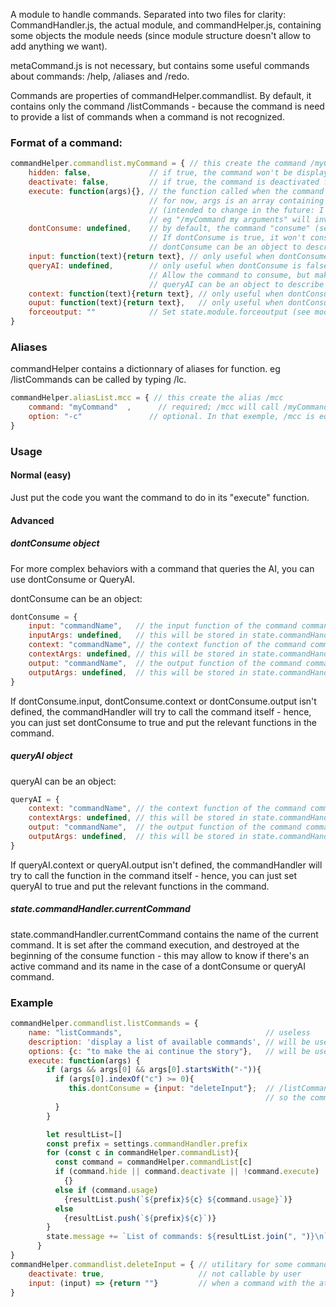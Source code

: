 A module to handle commands. 
Separated into two files for clarity: CommandHandler.js, the actual module, and commandHelper.js, 
containing some objects the module needs (since module structure doesn't allow to add anything we want).

metaCommand.js is not necessary, but contains some useful commands about commands: /help, /aliases and /redo.

Commands are properties of commandHelper.commandlist. 
By default, it contains only the command /listCommands - because the command is need 
to provide a list of commands when a command is not recognized. 

### Format of a command:

```javascript
commandHelper.commandlist.myCommand = { // this create the command /myCommand
    hidden: false,             // if true, the command won't be displayed by /listCommands - but still usable. 
    deactivate: false,         // if true, the command is deactivated for the user.
    execute: function(args){}, // the function called when the command is called
                               // for now, args is an array containing the words following the command 
                               // (intended to change in the future: I intend to send the text given by the user)
                               // eg "/myCommand my arguments" will invoke commandHelper.commandlist.myCommand.execute(["my", "arguments"])
    dontConsume: undefined,    // by default, the command "consume" (see module documentation) the input. 
                               // If dontConsume is true, it won't consume the input
                               // dontConsume can be an object to describe more complexe behavior
    input: function(text){return text}, // only useful when dontConsume is evaluated to false. Allow the command to perform some task at input phase (see explanation below).
    queryAI: undefined,        // only useful when dontConsume is false (or undefined). 
                               // Allow the command to consume, but make a query to the AI anyway.
                               // queryAI can be an object to describe more complexe behavior
    context: function(text){return text}, // only useful when dontConsume or queryAI is true. Allow the command to perform some task at context phase (see explanation below).
    ouput: function(text){return text},   // only useful when dontConsume or queryAI is true. Allow the command to perform some task at output phase (see explanation below).
    forceoutput: ""            // Set state.module.forceoutput (see module documentation)
}
```

### Aliases

commandHelper contains a dictionnary of aliases for function. eg /listCommands can be called by typing /lc. 

```javascript
commandHelper.aliasList.mcc = { // this create the alias /mcc
    command: "myCommand"  ,      // required; /mcc will call /myCommand
    option: "-c"               // optional. In that exemple, /mcc is equivalent to "/myCommand -c"
}
```

### Usage

#### Normal (easy)

Just put the code you want the command to do in its "execute" function. 

#### Advanced

##### dontConsume object

For more complex behaviors with a command that queries the AI, you can use dontConsume or QueryAI. 

dontConsume can be an object: 
```javascript
dontConsume = {
    input: "commandName",   // the input function of the command commandName will be called at input phase
    inputArgs: undefined,   // this will be stored in state.commandHandler.inputArgs, then destroyed at end of input phase - can be used in the input function
    context: "commandName", // the context function of the command commandName will be called at context phase
    contextArgs: undefined, // this will be stored in state.commandHandler.contextArgs, then destroyed at end of context phase - can be used in the context function
    output: "commandName",  // the output function of the command commandName will be called at output phase
    outputArgs: undefined,  // this will be stored in state.commandHandler.outputArgs, then destroyed at end of output phase - can be used in the output function
}
```
If dontConsume.input, dontConsume.context or dontConsume.output isn't defined, the commandHandler will 
try to call the command itself - hence, you can just set dontConsume to true and put the relevant 
functions in the command.

##### queryAI object

queryAI can be an object:
```javascript
queryAI = {
    context: "commandName", // the context function of the command commandName will be called at context phase
    contextArgs: undefined, // this will be stored in state.commandHandler.contextArgs, then destroyed at end of context phase - can be used in the context function
    output: "commandName",  // the output function of the command commandName will be called at output phase
    outputArgs: undefined,  // this will be stored in state.commandHandler.outputArgs, then destroyed at end of output phase - can be used in the output function
}
```
If queryAI.context or queryAI.output isn't defined, the commandHandler will 
try to call the function in the command itself - hence, you can just set queryAI to true and put the relevant 
functions in the command.

##### state.commandHandler.currentCommand

state.commandHandler.currentCommand contains the name of the current command. It is set after the command execution, 
and destroyed at the beginning of the consume function - this may allow to know if there's an active command and its name 
in the case of a dontConsume or queryAI command.
 

### Example

```javascript
commandHelper.commandlist.listCommands = {
    name: "listCommands",                                // useless
    description: 'display a list of available commands', // will be used in the future by a /help command
    options: {c: "to make the ai continue the story"},   // will be used in the future by a /help command
    execute: function(args) {                            
        if (args && args[0] && args[0].startsWith("-")){
          if (args[0].indexOf("c") >= 0){
             this.dontConsume = {input: "deleteInput"};  // /listCommands -c makes the ai continue the story
                                                         // so the command modify its own attributes not to consume the text and to destroy the text at input.
          }
        }

        let resultList=[]
        const prefix = settings.commandHandler.prefix
        for (const c in commandHelper.commandList){
          const command = commandHelper.commandList[c]
          if (command.hide || command.deactivate || !command.execute)
            {}
          else if (command.usage)
            {resultList.push(`${prefix}${c} ${command.usage}`)}
          else
            {resultList.push(`${prefix}${c}`)}
        }
        state.message += `List of commands: ${resultList.join(", ")}\n`; 
      }
}
commandHelper.commandlist.deleteInput = { // utilitary for some commands which want to allow the story to continue (eg /listCommands -c )
    deactivate: true,                     // not callable by user
    input: (input) => {return ""}         // when a command with the attributes dontConsume = {input: "deleteInput"}, it will not consume but destroy the input
}
```
